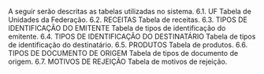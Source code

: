 A seguir serão descritas as tabelas utilizadas no sistema.
6.1. UF
Tabela de Unidades da Federação.
6.2. RECEITAS
Tabela de receitas.
6.3. TIPOS DE IDENTIFICAÇÃO DO EMITENTE
Tabela de tipos de identificação do emitente.
6.4. TIPOS DE IDENTIFICAÇÃO DO DESTINATÁRIO
Tabela de tipos de identificação do destinatário.
6.5. PRODUTOS
Tabela de produtos.
6.6. TIPOS DE DOCUMENTO DE ORIGEM
Tabela de tipos de documento de origem.
6.7. MOTIVOS DE REJEIÇÃO
Tabela de motivos de rejeição.